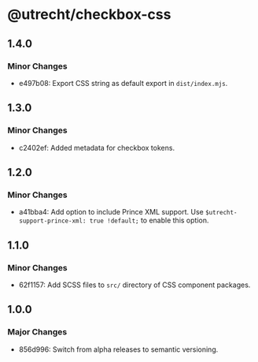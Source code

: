 # @utrecht/checkbox-css

## 1.4.0

### Minor Changes

- e497b08: Export CSS string as default export in `dist/index.mjs`.

## 1.3.0

### Minor Changes

- c2402ef: Added metadata for checkbox tokens.

## 1.2.0

### Minor Changes

- a41bba4: Add option to include Prince XML support. Use `$utrecht-support-prince-xml: true !default;` to enable this option.

## 1.1.0

### Minor Changes

- 62f1157: Add SCSS files to `src/` directory of CSS component packages.

## 1.0.0

### Major Changes

- 856d996: Switch from alpha releases to semantic versioning.
